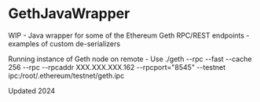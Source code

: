 # GethJavaWrapper
WIP - Java wrapper for some of the Ethereum Geth RPC/REST endpoints - examples of custom de-serializers

Running instance of Geth node on remote - 
Use ./geth --rpc --fast --cache 256 --rpc --rpcaddr XXX.XXX.XXX.162 --rpcport="8545" --testnet ipc:/root/.ethereum/testnet/geth.ipc

Updated 2024

